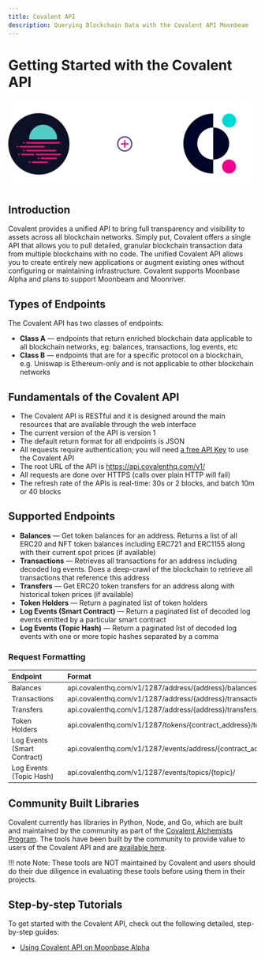 ```yaml
---
title: Covalent API
description: Querying Blockchain Data with the Covalent API Moonbeam
---
```


# Getting Started with the Covalent API

![The Graph on Moonbeam](/images/covalent/covalentbannerimage.png)

## Introduction

Covalent provides a unified API to bring full transparency and visibility to assets across all blockchain networks. Simply put, Covalent offers a single API that allows you to pull detailed, granular blockchain transaction data from multiple blockchains with no code. The unified Covalent API allows you to create entirely new applications or augment existing ones without configuring or maintaining infrastructure. Covalent supports Moonbase Alpha and plans to support Moonbeam and Moonriver.

## Types of Endpoints

The Covalent API has two classes of endpoints:

 - **Class A** — endpoints that return enriched blockchain data applicable to all blockchain networks, eg: balances, transactions, log events, etc
 - **Class B** — endpoints that are for a specific protocol on a blockchain, e.g. Uniswap is Ethereum-only and is not applicable to other blockchain networks

## Fundamentals of the Covalent API
 - The Covalent API is RESTful and it is designed around the main resources that are available through the web interface
 - The current version of the API is version 1 
 - The default return format for all endpoints is JSON 
 - All requests require authentication; you will need [a free API Key](https://www.covalenthq.com/platform/#/auth/register/) to use the Covalent API
 - The root URL of the API is https://api.covalenthq.com/v1/ 
 - All requests are done over HTTPS (calls over plain HTTP will fail)
 - The refresh rate of the APIs is real-time: 30s or 2 blocks, and batch 10m or 40 blocks  

## Supported Endpoints
 - **Balances** — Get token balances for an address. Returns a list of all ERC20 and NFT token balances including ERC721 and ERC1155 along with their current spot prices (if available)
 - **Transactions** — Retrieves all transactions for an address including decoded log events. Does a deep-crawl of the blockchain to 
 retrieve all transactions that reference this address
 - **Transfers** — Get ERC20 token transfers for an address along with historical token prices (if available)
 - **Token Holders** — Return a paginated list of token holders
 - **Log Events (Smart Contract)** — Return a paginated list of decoded log events emitted by a particular smart contract
 - **Log Events (Topic Hash)** — Return a paginated list of decoded log events with one or more topic hashes separated by a comma


### Request Formatting
   | Endpoint |     | Format |
   | :---------- | :-: | :------------------- |
   |      Balances       |     |          api.covalenthq.com/v1/1287/address/{address}/balances_v2/          |
   |      Transactions       |     |           api.covalenthq.com/v1/1287/address/{address}/transactions_v2/|
   |      Transfers       |     |           api.covalenthq.com/v1/1287/address/{address}/transfers_v2/           |
   |      Token Holders       |     |           api.covalenthq.com/v1/1287/tokens/{contract_address}/token_holders/           |
   |      Log Events (Smart Contract)       |     |           api.covalenthq.com/v1/1287/events/address/{contract_address}/           |
   |      Log Events (Topic Hash)      |     |           api.covalenthq.com/v1/1287/events/topics/{topic}/           |

## Community Built Libraries
Covalent currently has libraries in Python, Node, and Go, which are built and maintained by the community as part of the [Covalent Alchemists Program](https://www.covalenthq.com/ambassador/). The tools have been built by the community to provide value to users of the Covalent API and are [available here](https://www.covalenthq.com/docs/tools/community).

!!! note
    Note: These tools are NOT maintained by Covalent and users should do their due diligence in evaluating these tools before using them in their projects.


## Step-by-step Tutorials

To get started with the Covalent API, check out the following detailed, step-by-step guides:

- [Using Covalent API on Moonbase Alpha](/tutorials/moonbase-alpha/indexers/covalent-api/)